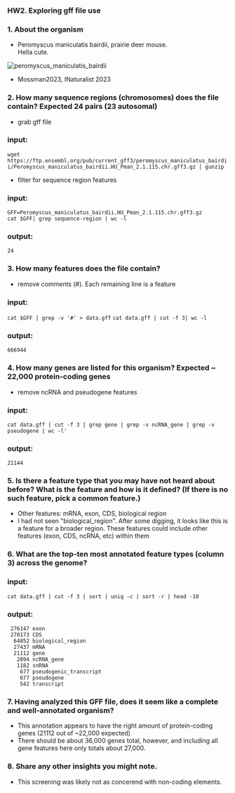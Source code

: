 ### HW2. Exploring gff file use
### 1. About the organism
- Peromyscus maniculatis bairdii, prairie deer mouse. <br>
Hella cute.

![peromyscus_maniculatis_bairdii](https://github.com/user-attachments/assets/ee22feec-3827-475e-b87e-66cdc8eca401)
- Mossman2023, INaturalist 2023

### 2. How many sequence regions (chromosomes) does the file contain? Expected 24 pairs (23 autosomal)
- grab gff file
### input:
`wget https://ftp.ensembl.org/pub/current_gff3/peromyscus_maniculatus_bairdii/Peromyscus_maniculatus_bairdii.HU_Pman_2.1.115.chr.gff3.gz | gunzip`
- filter for sequence region features
### input:
`GFF=Peromyscus_maniculatus_bairdii.HU_Pman_2.1.115.chr.gff3.gz` <br>
`cat $GFF| grep sequence-region | wc -l`
### output:
`24`
### 3. How many features does the file contain?
- remove comments (#). Each remaining line is a feature
### input:
`cat $GFF | grep -v '#' > data.gff`
`cat data.gff | cut -f 3| wc -l`
### output:
`666944`
### 4. How many genes are listed for this organism? Expected ~ 22,000 protein-coding genes
- remove ncRNA and pseudogene features
### input:
`cat data.gff | cut -f 3 | grep gene | grep -v ncRNA_gene | grep -v pseudogene | wc -l'`
### output:
`21144`
### 5. Is there a feature type that you may have not heard about before? What is the feature and how is it defined? (If there is no such feature, pick a common feature.)
- Other features: mRNA, exon, CDS, biological region
- I had not seen "biological_region". After some digging, it looks like this is a feature for a broader region.
  These features could include other features (exon, CDS, ncRNA, etc) within them
### 6. What are the top-ten most annotated feature types (column 3) across the genome?
### input:
`cat data.gff | cut -f 3 | sort | uniq -c | sort -r | head -10`
### output:


     276147 exon
     270173 CDS
      64852 biological_region
      27437 mRNA
      21112 gene
       2894 ncRNA_gene
       1182 snRNA
        677 pseudogenic_transcript
        677 pseudogene
        542 transcript
     
### 7. Having analyzed this GFF file, does it seem like a complete and well-annotated organism?
- This annotation appears to have the right amount of protein-coding genes (21112 out of ~22,000 expected)
- There should be about 36,000 genes total, however, and including all gene features here only totals about 27,000. 

### 8. Share any other insights you might note.
- This screening was likely not as concerend with non-coding elements.
